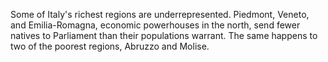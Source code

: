 Some of Italy's richest regions are underrepresented. Piedmont, Veneto, and Emilia-Romagna, economic powerhouses in the north, send fewer natives to Parliament than their populations warrant. The same happens to two of the poorest regions, Abruzzo and Molise.